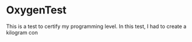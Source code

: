# OxygenTest
This is a test to certify my programming level. In this test, I had to create a kilogram con               
